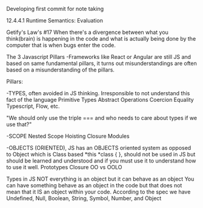 Developing first commit for note taking

12.4.4.1 Runtime Semantics: Evaluation

Getify's Law's #17
When there's a divergence between what you think(brain) is happening in the code and what is actually being done by the computer that is when bugs enter the code.

The 3 Javascript Pillars
-Frameworks like React or Angular are still JS and based on same fundamental pillars, it turns out misunderstandings are often based on a misunderstanding of the pillars.

Pillars:

-TYPES, often avoided in JS thinking. Irresponsible to not understand this fact of the language
Primitive Types
Abstract Operations
Coercion 
Equality
Typescript, Flow, etc.

"We should only use the triple === and who needs to care about types if we use that?"

-SCOPE
Nested Scope
Hoisting
Closure
Modules

-OBJECTS (ORIENTED), JS has an OBJECTS oriented system as opposed to Object which is Class based
*this
*class { }, should not be used in JS but should be learned and understood and if you must use it to understand how to use it well.
Prototypes
Closure
OO vs OOLO

Types
in JS NOT everything is an object but it can behave as an object
You can have something behave as an object in the code but that does not mean that it IS an object within your code.
According to the spec we have Undefined, Null, Boolean, String, Symbol, Number, and Object

